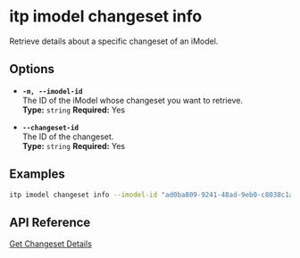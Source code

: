 # itp imodel changeset info

Retrieve details about a specific changeset of an iModel.

## Options

- **`-m, --imodel-id`**  
  The ID of the iModel whose changeset you want to retrieve.  
  **Type:** `string` **Required:** Yes

- **`--changeset-id`**  
  The ID of the changeset.  
  **Type:** `string` **Required:** Yes

## Examples

```bash
itp imodel changeset info --imodel-id "ad0ba809-9241-48ad-9eb0-c8038c1a1d51" --changeset-id "2f3b4a8c92d747d5c8a8b2f9cde6742e5d74b3b5"
```

## API Reference

[Get Changeset Details](https://developer.bentley.com/apis/imodels-v2/operations/get-imodel-changeset-details/)
